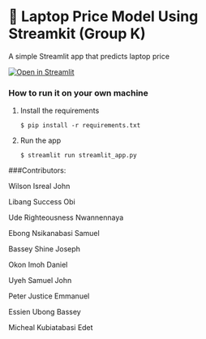 # 🎈 Laptop Price Model Using Streamkit (Group K)

A simple Streamlit app that predicts laptop price

[![Open in Streamlit](https://static.streamlit.io/badges/streamlit_badge_black_white.svg)](https://blank-app-template.streamlit.app/)

### How to run it on your own machine

1. Install the requirements

   ```
   $ pip install -r requirements.txt
   ```

2. Run the app

   ```
   $ streamlit run streamlit_app.py
   ```

###Contributors: 

 Wilson Isreal John

 Libang Success Obi

 Ude Righteousness Nwannennaya

 Ebong Nsikanabasi Samuel 

 Bassey Shine Joseph

 Okon Imoh Daniel

 Uyeh Samuel John

 Peter Justice Emmanuel

 Essien Ubong Bassey

 Micheal Kubiatabasi Edet